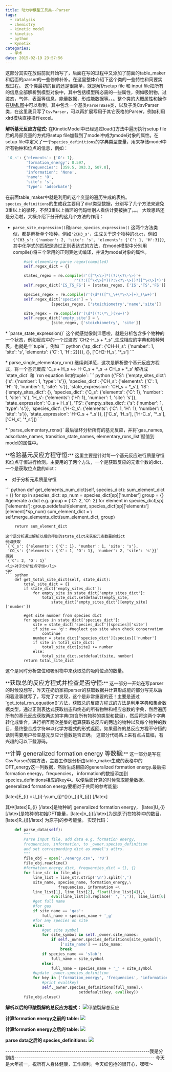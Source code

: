```yaml
---
title: 动力学模型工具类--Parser
tags:
  - catalysis
  - chemistry
  - kinetic model
  - kinetics
  - python
  - Kynetix
categories:
  - 学术
date: 2015-02-19 23:57:56
---
```


这部分其实在放假前就开始写了，后面在写的过程中又添加了前面的table_maker和后面的parser的一些修修补补。在这里整体介绍下这个类的一些特性和简要实现过程。
这个类最初的目的还是很简单，就是解析setup file 和 input file把所有的信息全部解析到模型对象中，其中包括模型所必需的一些属性，例如吸附物，过渡态，气体，表面等信息，能量数据，形成能数据等。。。整个类的大概属性和操作在[UML图](http://ipytlab.com/%e5%8a%a8%e5%8a%9b%e5%ad%a6%e6%a8%a1%e5%9e%8b%e4%bb%a3%e7%a0%81%e7%9a%84%e6%95%b4%e4%bd%93%e7%bb%84%e7%bb%87%e6%a1%86%e6%9e%b6/ "动力学模型代码的整体组织框架")中可以看到，其中包含一个基类`ParserBase`类，以及子类CsvParser类，在这里我只写了`CsvParser`，可以再扩展写用于其它表格的Parser，例如利用xlrd模块直接操作excel。

**解析基元反应方程式:**
在KineticModel中已经通过load()方法中遍历执行setup file后的局部变量的方式将setup file加载到了model中成为model对象的属性。在setup file中定义了一个`species_definitions`的字典类型变量，用来存储model中所有物种和位点的信息，例如：
``` python
 'O_s': {'elements': {'O': 1},
         'formation_energy': 0.597,
         'frequencies': [359.5, 393.3, 507.0],
         'information': 'None',
         'name': 'O',
         'site': 's',
         'type': 'adsorbate'}
```

<!-- more -->

在前面table_maker中就是利用的这个变量的遍历生成的表格。`species_definitions`的生成我主要用了dict类型数据，分别写了几个方法来避免3重以上的循环，不然3重以上循环的代码给别人看估计要被抽了。。。
大致思路还是分治啦，大概介绍下分开的这几个方法的作用：

*   `parse_site_expression()`和`parse_species_expression()`
这两个方法类似，都是解析单个物种，例如`'2CH3_s'`，生成关于这个物种的`dict`，例如`{'CH3_s': {'number': 2, 'site': 's', 'elements': {'C': 1, 'H':3}}}`, 其中化学式的匹配是通过正则表达式的方法，在model模型中分别用compile()将三个常用的正则表达式编译，并设为model对象的属性。
``` python
        #set elementary parse regex(compiled)
        self.regex_dict = {}

        states_regex = re.compile(r'([^\<\>]*)(?:\<?\-\>)'+
        	                  r'(?:([^\<\>]*)(?:\<?\-\>))?([^\<\>]*)')
        self.regex_dict['IS_TS_FS'] = [states_regex, ['IS','TS','FS']]

        species_regex = re.compile(r'(\d*)([^\_\+\*\<\>]+)_(\w+)')
        self.regex_dict['species'] = \
                    [species_regex, ['stoichiometry','name','site']]

        site_regex = re.compile(r'(\d*)(?:\*\_)(\w+)')
        self.regex_dict['empty_site'] = \
                    [site_regex, ['stoichiometry', 'site']]
```

<p>*   `parse_state_expression()`
这个就感觉像剥洋葱啦，就是分析包含多个物种的一个状态，例如反应中的一个过渡态`'CH2-H_s + *_s'`,生成相应的字典和物种列表，也就是个`tuple`，例如
``` python
{'sp_dict': {'CH-H_s': {'number': 1, 
                        'site': 's', 
                        'elements': {'C': 1, 'H': 2}}}},
             {},
             ['CH2-H_s', '*_s']
```

<p>*   parse_single_elementary_rxn()
继续剥洋葱，这次是解析整个基元反应方程式，将一个基元反应
'C_s + H_s <-> H-C_s + *_s -> CH_s + *_s'
解析成`state_dict` 和 `rxn equation list的tuple`:
``` python
({'FS': {'empty_sites_dict': {'s': {'number': 1, 'type': 's'}},
   'species_dict': {'CH_s': {'elements': {'C': 1, 'H': 1},
     'number': 1,
     'site': 's'}},
   'state_expression': 'CH_s + *_s'},
  'IS': {'empty_sites_dict': {},
   'species_dict': {'C_s': {'elements': {'C': 1}, 'number': 1, 'site': 's'},
    'H_s': {'elements': {'H': 1}, 'number': 1, 'site': 's'}},
   'state_expression': 'C_s + H_s'},
  'TS': {'empty_sites_dict': {'s': {'number': 1, 'type': 's'}},
   'species_dict': {'H-C_s': {'elements': {'C': 1, 'H': 1},
     'number': 1,
     'site': 's'}},
   'state_expression': 'H-C_s + *_s'}},
 [['C_s', 'H_s'], ['H-C_s', '*_s'], ['CH_s', '*_s']])
```

<p>*   `parse_elementary_rxns()`
最后循环分析所有的基元反应，并将`gas_names, adsorbate_names, transition_state_names, elementary_rxns_list`赋值到model的属性中。
<p>
<p>
**<font size="4">检验基元反应方程守恒:</font>**
这里主要是针对每一个基元反应进行质量守恒和位点守恒进行检测。主要用的了两个方法，一个是获取反应的元素个数的dict，一个是获取位点数的dict：
<li>对于分析元素质量守恒</li>
<p>
``` python
    def get_elements_num_dict(self, species_dict):
        sum_element_dict = {}
        for sp in species_dict:
            sp_num = species_dict[sp]['number']
            group = {}
            #generate a dict e.g. group = {'C': 2, 'O': 2}
            for element in species_dict[sp]['elements']:
                group.setdefault(element, 
                    species_dict[sp]['elements'][element]*sp_num)
            sum_element_dict = \
                    self.merge_elements_dict(sum_element_dict, group)

        return sum_element_dict
```
这个是分析通过解析以后的得到的state_dict来获取元素数量的dict
例如获取
`{'C_s': {'elements': {'C': 1}, 'number': 1, 'site': 's'},
 'CO_s': {'elements': {'C': 1, 'O': 1}, 'number': 2, 'site': 's'}}`
得到 
`{'C': 2, 'O': 1}`
<li>对于分析位点守恒</li>
<p>
``` python
    def get_total_site_dict(self, state_dict):
        total_site_dict = {}
        if state_dict['empty_sites_dict']:
            for empty_site in state_dict['empty_sites_dict']:
                total_site_dict.setdefault(empty_site, 
                    state_dict['empty_sites_dict'][empty_site]['number'])

        #get site number from species dict
        for species in state_dict['species_dict']:
            site = state_dict['species_dict'][species]['site']
            if site == 'g': #neglect gas site when check conservation
                continue
            number = state_dict['species_dict'][species]['number']
            if site in total_site_dict:
                total_site_dict[site] += number
            else:
                total_site_dict.setdefault(site, number)
        return total_site_dict
```
这个是同时分析空位和吸附物中来获取总的吸附位点的数量。
<p>
<p>
**<font size="4">获取总的反应方程式并检查是否守恒:</font>**
这一部分一开始在写parser的时候没想写，昨天在奶奶家把parser的获取数据并计算形成能的部分写完以后闲着没事就写了，写完了才发现，这个是非常重要的还！主要是通过`get_total_rxn_equation()`方法，获取总的反应方程式的方法是利用字典和集合数据类型，通过正则表达式获取初态和终态的所有物种和相应总数的字典，然后遍历所有的基元反应获取两边的字典(包含所有物种的类型和数目)，然后将这两个字典转化成集合，进行相互两次差集的运算获取总反应的两边的物种以及每个物种的数目，最终整合成字符串以化学方程式的形式返回。如果最终的总反应方程不守恒的话则需要用户检查基元反应计量数是否正确。
这部分代码贴上来有点占篇幅，有兴趣的可以下载源码。
<p>
<p>
**<font size="4">计算 generalized formation energy 等数据:</font>**
这一部分是写在CsvParser的类方法，主要工作是分析由table_maker生成的表格中的DFT_energy这一列数据，然后生成相应的generalized formation energy.最后把formation energy，frequencies， information的数据添加到species_definitions相应的key中。以便后面计算的时候获取能量数据。
generalized formation energy要相对于共同的参考能量:

[latex]E_{i} =U_{i}-\sum_{j}^{}{n_{j}R_{j}} [/latex]

其中[latex]E_{i} [/latex]是物种i的 generalized formation energy， [latex]U_{i}[/latex]是物种i的初始DFT能量，[latex]n_{j}[/latex]为是原子j在物种i中的数目，[latex]R_{j}[/latex]
为原子j的参考能量。
实现代码：
``` python
    def parse_data(self):
        """
        Parse input file, add data e.g. formation energy, 
        frequencies, information, to _owner.species_definition 
        and set corresponding dict as model's attrs.
        """
        file_obj = open('./energy.csv', 'rU')
        file_obj.readline()
        #formation_energy_dict, frequencies_dict = {}, {}
        for line_str in file_obj:
            line_list = line_str.strip('\n').split(',')
            site_name, species_name, formation_energy,\
                       frequencies, information =\
            line_list[1], line_list[2], float(line_list[4]),\
                    eval(line_list[5].replace(' ', ',')), line_list[6]
            #get full name
            #for gas
            if site_name == 'gas':
                full_name = species_name + '_g'
            #for any species on site
            else:
                #get site symbol
                for site_symbol in self._owner.site_names:
                    if self._owner.species_definitions[site_symbol]\
                        ['site_name'] == site_name:
                        break
                if species_name == 'slab':
                    full_name = site_symbol
                else:
                    full_name = species_name + '_' + site_symbol
            #update _owner.species_definition
            for key in ['formation_energy', 'frequencies', 'information']:
                #print eval(key)
                self._owner.species_definitions[full_name].\
                                setdefault(key, eval(key))
        file_obj.close()
```
**解析以后的甲酸裂解的总反应方程式：**
![甲酸裂解总反应](2015/02/19/动力学模型工具类--Parser/total_rxn_equation.gif)

**计算formation energy之前的 table:**
![](2015/02/19/动力学模型工具类--Parser/table_before_parse.gif)

**计算formation energy之后的 table:**
![](2015/02/19/动力学模型工具类--Parser/table_after_parse.gif)

**parse data之后的 species_definitions:**
![](2015/02/19/动力学模型工具类--Parser/species_definition.gif)

----------------------------------------------------------------------我是分割线--------------------------------------------------------------------
今天是大年初一，祝所有人身体健康，工作顺利。今天红包抢的很开心，嘿嘿～

